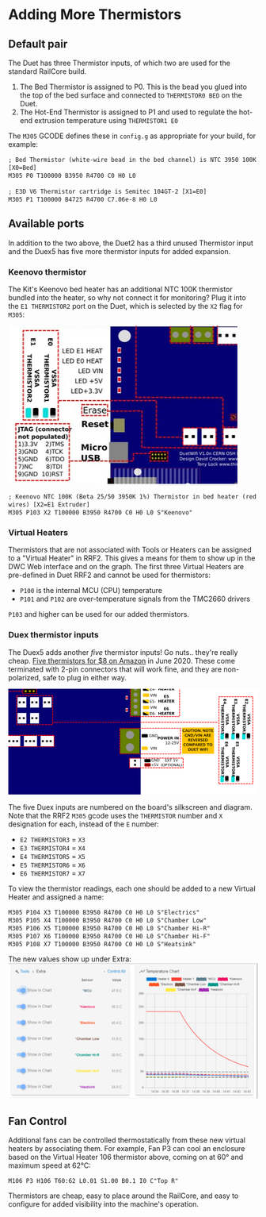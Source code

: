 # Adding More Thermistors

## Default pair
The Duet has three Thermistor inputs, of which two are used for the standard RailCore build.
1. The Bed Thermistor is assigned to P0.  This is the bead you glued into the top of the bed surface and connected to `THERMISTOR0 BED` on the Duet.
1. The Hot-End Thermistor is assigned to P1 and used to regulate the hot-end extrusion temperature using `THERMISTOR1 E0`

The `M305` GCODE defines these in `config.g` as appropriate for your build, for example:
```
; Bed Thermistor (white-wire bead in the bed channel) is NTC 3950 100K [X0=Bed]
M305 P0 T100000 B3950 R4700 C0 H0 L0

; E3D V6 Thermistor cartridge is Semitec 104GT-2 [X1=E0]
M305 P1 T100000 B4725 R4700 C7.06e-8 H0 L0
```

## Available ports
In addition to the two above, the Duet2 has a third unused Thermistor input and the Duex5 has five more thermistor inputs for added expansion.

### Keenovo thermistor
The Kit's Keenovo bed heater has an additional NTC 100K thermistor bundled into the heater, so why not connect it for monitoring?  Plug it into the `E1 THERMISTOR2` port on the Duet, which is selected by the `X2` flag for `M305`:

![Thermistor Port](Thermistor-Duet.PNG)

```
; Keenovo NTC 100K (Beta 25/50 3950K 1%) Thermistor in bed heater (red wires) [X2=E1 Extruder]
M305 P103 X2 T100000 B3950 R4700 C0 H0 L0 S"Keenovo"
```
### Virtual Heaters
Thermistors that are not associated with Tools or Heaters can be assigned to a "Virtual Heater" in RRF2.  This gives a means for them to show up in the DWC Web interface and on the graph.  The first three Virtual Heaters are pre-defined in Duet RRF2 and cannot be used for thermistors:
* `P100` is the internal MCU (CPU) temperature
* `P101` and `P102` are over-temperature signals from the TMC2660 drivers

`P103` and higher can be used for our added thermistors.

### Duex thermistor inputs
The Duex5 adds another *five* thermistor inputs!  Go nuts.. they're really cheap.  [Five thermistors for $8 on Amazon](https://www.amazon.com/gp/product/B07Z644ZH2) in June 2020.  These come terminated with 2-pin connectors that will work fine, and they are non-polarized, safe to plug in either way.

![Duex Thermistor Inputs](Thermistor-Duex.PNG)

The five Duex inputs are numbered on the board's silkscreen and diagram.  Note that the RRF2 `M305` gcode uses the `THERMISTOR` number and `X` designation for each, instead of the `E` number:
* `E2 THERMISTOR3` = `X3` 
* `E3 THERMISTOR4` = `X4` 
* `E4 THERMISTOR5` = `X5` 
* `E5 THERMISTOR6` = `X6` 
* `E6 THERMISTOR7` = `X7` 

To view the thermistor readings, each one should be added to a new Virtual Heater and assigned a name:
```
M305 P104 X3 T100000 B3950 R4700 C0 H0 L0 S"Electrics"
M305 P105 X4 T100000 B3950 R4700 C0 H0 L0 S"Chamber Low"
M305 P106 X5 T100000 B3950 R4700 C0 H0 L0 S"Chamber Hi-R"
M305 P107 X6 T100000 B3950 R4700 C0 H0 L0 S"Chamber Hi-F"
M305 P108 X7 T100000 B3950 R4700 C0 H0 L0 S"Heatsink"
```
The new values show up under Extra:
![Thermistor DWC Example](Thermistor-Example.PNG)

## Fan Control
Additional fans can be controlled thermostatically from these new virtual heaters by associating them.
For example, Fan P3 can cool an enclosure based on the Virtual Heater 106 thermistor above, coming on at 60° and maximum speed at 62°C:

```
M106 P3 H106 T60:62 L0.01 S1.00 B0.1 I0 C"Top R"
```

Thermistors are cheap, easy to place around the RailCore, and easy to configure for added visibility into the machine's operation.
